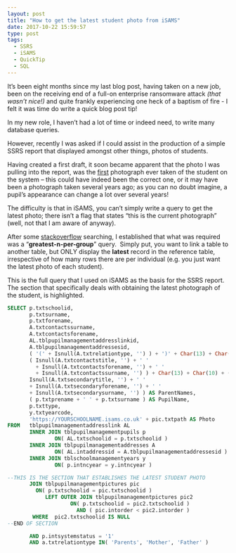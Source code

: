 ```yaml
---
layout: post
title: "How to get the latest student photo from iSAMS"
date: 2017-10-22 15:59:57
type: post
tags:
  - SSRS
  - iSAMS
  - QuickTip
  - SQL
---
```


It’s been eight months since my last blog post, having taken on a new job, been on the receiving end of a full-on enterprise ransomware attack _(that wasn’t nice!)_ and quite frankly experiencing one heck of a baptism of fire - I felt it was time do write a quick blog post tip!

In my new role, I haven’t had a lot of time or indeed need, to write many database queries.

However, recently I was asked if I could assist in the production of a simple SSRS report that displayed amongst other things, photos of students.

Having created a first draft, it soon became apparent that the photo I was pulling into the report, was the <u>first</u> photograph ever taken of the student on the system – this could have indeed been the correct one, or it may have been a photograph taken several years ago; as you can no doubt imagine, a pupil’s appearance can change a lot over several years!

The difficulty is that in iSAMS, you can’t simply write a query to get the latest photo; there isn’t a flag that states “this is the current photograph” (well, not that I am aware of anyway).

After some [stackoverflow](https://stackoverflow.com/) searching, I established that what was required was a “**greatest-n-per-group**” query.  Simply put, you want to link a table to another table, but ONLY display the **latest** record in the reference table, irrespective of how many rows there are per individual (e.g. you just want the latest photo of each student).

This is the full query that I used on iSAMS as the basis for the SSRS report.  The section that specifically deals with obtaining the latest photograph of the student, is highlighted.

```SQL
SELECT p.txtschoolid,
       p.txtsurname,
       p.txtforename,
       A.txtcontactssurname,
       A.txtcontactsforename,
       AL.tblpupilmanagementaddresslinkid,
       A.tblpupilmanagementaddressesid,
       ( '(' + Isnull(A.txtrelationtype, '') ) + ')' + Char(13) + Char(10) +
       ( Isnull(A.txtcontactstitle, '') + ' '
         + Isnull(A.txtcontactsforename, '') + ' '
         + Isnull(A.txtcontactssurname, '') ) + Char(13) + Char(10) + (
       Isnull(A.txtsecondarytitle, '') + ' '
       + Isnull(A.txtsecondaryforename, '') + ' '
       + Isnull(A.txtsecondarysurname, '') ) AS ParentNames,
       ( p.txtprename + ' ' + p.txtsurname ) AS PupilName,
       p.txttype,
       y.txtyearcode,
       'https://YOURSCHOOLNAME.isams.co.uk' + pic.txtpath AS Photo
FROM   tblpupilmanagementaddresslink AL
       INNER JOIN tblpupilmanagementpupils p
               ON( AL.txtschoolid = p.txtschoolid )
       INNER JOIN tblpupilmanagementaddresses A
               ON( AL.intaddressid = A.tblpupilmanagementaddressesid )
       INNER JOIN tblschoolmanagementyears y
               ON( p.intncyear = y.intncyear )

--THIS IS THE SECTION THAT ESTABLISHES THE LATEST STUDENT PHOTO
       JOIN tblpupilmanagementpictures pic
         ON( p.txtschoolid = pic.txtschoolid )
			LEFT OUTER JOIN tblpupilmanagementpictures pic2
                    ON( p.txtschoolid = pic2.txtschoolid )
                      AND ( pic.intorder < pic2.intorder )
		WHERE  pic2.txtschoolid IS NULL
--END OF SECTION

       AND p.intsystemstatus = '1'
       AND a.txtrelationtype IN( 'Parents', 'Mother', 'Father' )
```
